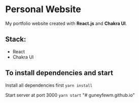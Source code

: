 # Personal Website

My portfolio website created with **React.js** and **Chakra UI**.

## Stack:

- React
- Chakra UI




## To install dependencies and start

Install all dependencies first
`yarn install`

Start server at port 3000
`yarn start`
"# guneyfewm.github.io" 
